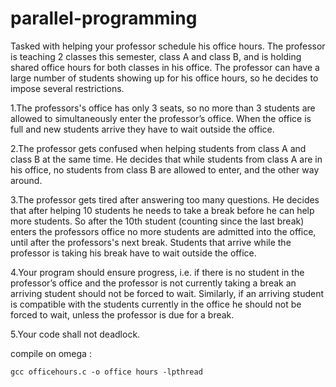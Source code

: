 # parallel-programming



Tasked with helping your professor schedule his office hours. 
The professor is teaching 2 classes this semester, class A and class B, 
and is holding shared office hours for both classes in his office.
The professor can have a large number of students showing up for his office hours, so he decides to impose several restrictions.

1.The professors's office has only 3 seats, so no more than 3 students are allowed to simultaneously enter the professor’s office. When the office is full and new students arrive they have to wait outside the office.

2.The professor gets confused when helping students from class A and class B at the same time. He decides that while students from class A are in his office, no students from class B are allowed to enter, and the other way around.

3.The professor gets tired after answering too many questions. He decides that after helping 10 students he needs to take a break before he can help more students. So after the 10th student (counting since the last break) enters the professors office no more students are admitted into the office, until after the professors's next break. Students that arrive while the professor is taking his break have to wait outside the office.

4.Your program should ensure progress, i.e. if there is no student in the professor’s office and the professor is not currently taking a break an arriving student should not be forced to wait. Similarly, if an arriving student is compatible with the students currently in the office he should not be forced to wait, unless the professor is due for a break.

5.Your code shall not deadlock.

compile on omega :

` gcc officehours.c -o office hours -lpthread `
